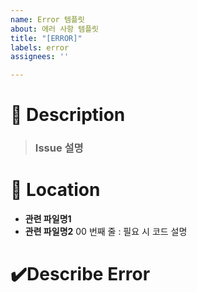 ```yaml
---
name: Error 템플릿
about: 에러 사항 템플릿
title: "[ERROR]"
labels: error
assignees: ''

---
```


# 📝 Description
> ### Issue 설명

# 📂 Location
- **관련 파일명1**
- **관련 파일명2** 00 번째 줄 : 필요 시 코드 설명

# ✔️Describe Error
